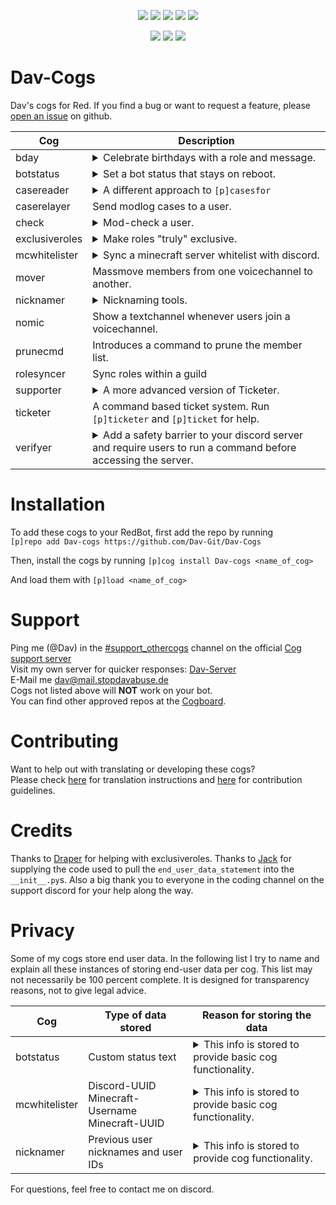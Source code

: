 <p align="center">
<a href="https://discord.gg/z6Nhqc5"><img src="https://discordapp.com/api/guilds/552178115175252005/embed.png"></a>
<a href="https://github.com/Rapptz/discord.py"><img src="https://img.shields.io/static/v1?label=Discord&message=py&color=blue&style=flat&logo=discord"></a>
<a href="https://github.com/Cog-Creators/Red-DiscordBot/tree/V3/develop"><img src="https://img.shields.io/static/v1?label=Red-DiscordBot&message=Cogs&color=red&style=for-the-badge"></a>
<a href="https://www.python.org/"><img src="https://img.shields.io/static/v1?label=Python&message=3.8.1&color=blue&style=flat&logo=python"></a>
<img src="https://img.shields.io/badge/code%20style-black-000000.svg"></p>
<p align="center"><img src="https://github.com/Dav-Git/Dav-Cogs/workflows/Lint%20Python/badge.svg">
<img src="https://img.shields.io/static/v1?label=PRs&message=Welcome&color=green&style=flat&logo=GitHub">
<img src="https://github.com/Dav-Git/Dav-Cogs/workflows/Black/badge.svg"></p>

# Dav-Cogs

Dav's cogs for Red. If you find a bug or want to request a feature, please [open an issue](https://github.com/Dav-Git/Dav-Cogs/issues/new) on github.

| Cog | Description |
| --- | ----------- |
| bday | <details><summary>Celebrate birthdays with a role and message.</summary>Set a birthday role and assign it to your members using a command. After 24h the role removes itself.</details> |
| botstatus | <details><summary>Set a bot status that stays on reboot.</summary>This cog will save your bot status settings (if you use the dedicated command) and apply them on bot startup or reboot.</details> |
| casereader | <details><summary>A different approach to ``[p]casesfor``</summary>For some users it might be inconvenient to have to click through a menu of cases when using the ``[p]casesfor`` command. Casereader sends a list of all cases linked to a user when the ``[p]read`` command is used.</details> |
| caserelayer | Send modlog cases to a user. |
| check | <details><summary>Mod-check a user.</summary>The ``[p]check`` command calls the commands ``[p]userinfo``, ``[p]read`` (if [casereader](https://github.com/Dav-Git/Dav-Cogs) is installed), ``[p]warnings`` (if casereader is not installed) and ``[p]listflag`` (if [flag](https://github.com/bobloy/Fox-V3/) is installed).</details> |
| exclusiveroles | <details><summary>Make roles "truly" exclusive.</summary>Allows you to set 2 roles exclusive to each other. That way, when a user is being assigned a new role, the old role which is exclusive with the new role will be removed.</details> |
| mcwhitelister | <details><summary>Sync a minecraft server whitelist with discord.</summary>Members of your discord can add themselves to the whitelist by running ``[p]whitelister add <minecraft_name>``. When they leave the discord their whitelist is automatically removed. Make sure that you add a ``/`` or ``\`` (depending on your OS) to the end of the path to your minecraft server.</details> |
| mover | Massmove members from one voicechannel to another. |
| nicknamer | <details><summary>Nicknaming tools.</summary>Allow your moderators to set a predefined nickname quickly, change a user's nickname using a command, freeze a user's nickname or temporarily change it for a predefined amount of time. Every action can also generate a modlog entry.</details> |
| nomic | Show a textchannel whenever users join a voicechannel. |
| prunecmd | Introduces a command to prune the member list. |
| rolesyncer | Sync roles within a guild |
| supporter | <details><summary>A more advanced version of Ticketer.</summary>Allows for the creation of multiple support departments and asks the user which department should handle their ticket before ticket creation.<br>For most users Ticketer will be the better and easier option.</details> |
| ticketer | A command based ticket system. Run ``[p]ticketer`` and ``[p]ticket`` for help. | 
| verifyer | <details><summary>Add a safety barrier to your discord server and require users to run a command before accessing the server.</summary>Before being able to access your server, users need to run the command ``[p]verify``. You can either achieve this by having a member role and revoking read/write access to all channels for @ everyone or by choosing to deny all permissions to a "Verification role". Members need to be able to type in a channel of your guild to be able to verify themselves. This could be a hidden channel. This cog requires setup with ``[p]verifyerset`` and relies on users having their DMs open for the bot.</details> |

# Installation

To add these cogs to your RedBot, first add the repo by running\
`[p]repo add Dav-cogs https://github.com/Dav-Git/Dav-Cogs`

Then, install the cogs by running `[p]cog install Dav-cogs <name_of_cog>`

And load them with `[p]load <name_of_cog>`

# Support

Ping me (@Dav) in the [#support_othercogs](https://discordapp.com/channels/240154543684321280/240212783503900673) channel on the official [Cog support server](https://discord.gg/GET4DVk)\
Visit my own server for quicker responses: [Dav-Server](https://discord.gg/z6Nhqc5)\
E-Mail me dav@mail.stopdavabuse.de\
Cogs not listed above will **NOT** work on your bot.\
You can find other approved repos at the [Cogboard](https://cogboard.red/t/approved-repositories/210).

# Contributing

Want to help out with translating or developing these cogs?\
Please check [here](https://github.com/Dav-Git/Dav-Cogs/blob/master/TRANSLATING.md) for translation instructions and [here](https://github.com/Dav-Git/Dav-Cogs/blob/master/CONTRIBUTING.md) for contribution guidelines.
# Credits

Thanks to [Draper](https://github.com/Drapersniper) for helping with exclusiveroles.
Thanks to [Jack](https://github.com/jack1142) for supplying the code used to pull the ``end_user_data_statement`` into the ``__init__.py``s.
Also a big thank you to everyone in the coding channel on the support discord for your help along the way.

# Privacy

Some of my cogs store end user data. In the following list I try to name and explain all these instances of storing end-user data per cog. This list may not necessarily be 100 percent complete. It is designed for transparency reasons, not to give legal advice.

| Cog | Type of data stored | Reason for storing the data |
| --- | ------------------- | --------------------------- |
| botstatus | Custom status text | <details><summary>This info is stored to provide basic cog functionality.</summary><br/>``Custom status text`` : This info is stored so that the set text can be applied as the bot's status message on startup.</details> |
| mcwhitelister | Discord-UUID<br/>Minecraft-Username<br/>Minecraft-UUID | <details><summary>This info is stored to provide basic cog functionality.</summary><br/> ``Discord-UUID`` : This info is stored to be able to remove a user's whitelist when they leave the discord server.<br/>``Minecraft-Username`` : This info is stored to be able to provide a list of currently whitelisted users.<br/>``Minecraft-UUID`` : This info is stored to add and remove the user from the minecraft server's whitelist file.</details> |
| nicknamer | Previous user nicknames and user IDs| <details><summary>This info is stored to provide cog functionality.</summary><br/>``Previous nicknames`` This info is stored to be able to re-give a users nickname after a temp nickname has been applied.<br/>``User IDs`` User IDs are stored in order to detect users whose nicknames have been frozen and to match the nicknames saved as temporary to a user.</details> |

For questions, feel free to contact me on discord.
